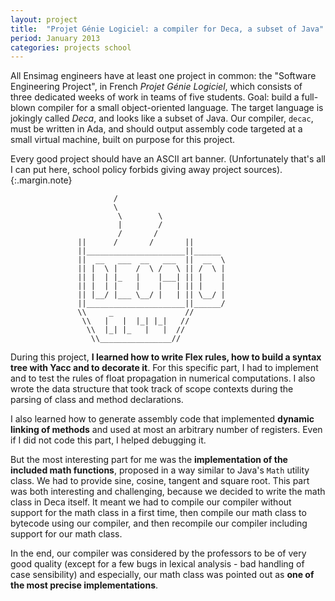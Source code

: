 ```yaml
---
layout: project
title:  "Projet Génie Logiciel: a compiler for Deca, a subset of Java"
period: January 2013
categories: projects school
---
```


All Ensimag engineers have at least one project in common: the "Software
Engineering Project", in French *Projet Génie Logiciel*, which consists of
three dedicated weeks of work in teams of five students. Goal: build a
full-blown compiler for a small object-oriented language. The target language
is jokingly called *Deca*, and looks like a subset of Java. Our compiler,
`decac`, must be written in Ada, and should output assembly code targeted at a
small virtual machine, built on purpose for this project.

Every good project should have an ASCII art banner. (Unfortunately that's all I
can put here, school policy forbids giving away project sources).
{:.margin.note}

                           /
                           \
                            \        \
                            |        /
                            /       /
                   ||      /       /       ||
                   ||______________________||______
                   ||  __   ___  __   ___  ||  __  \
                   || |  \ |    /  \ /   \ || /  \ |
                   || |  | |_   |    |___| || |    |
                   || |  | |    |    |   | || |    |
                   || |__/ |___ \__/ |   | || \__/ |
                   ||______________________||______/
                   \\     _                //
                    \\   |   |  |_| |_|   //
                     \\  |_| |_   |   |  //
                      \\________________//
                       

During this project, **I learned how to write Flex rules, how to build a syntax
tree with Yacc and to decorate it**. For this specific part, I had to implement
and to test the rules of float propagation in numerical computations. I also
wrote the data structure that took track of scope contexts during the parsing
of class and method declarations. 

I also learned how to generate assembly code that implemented **dynamic linking
of methods** and used at most an arbitrary number of registers. Even if I did not
code this part, I helped debugging it.

But the most interesting part for me was the **implementation of the included
math functions**, proposed in a way similar to Java's `Math` utility class. We
had to provide sine, cosine, tangent and square root. This part was both
interesting and challenging, because we decided to write the math class in Deca
itself.  It meant we had to compile our compiler without support for the math
class in a first time, then compile our math class to bytecode using our
compiler, and then recompile our compiler including support for our math class.

In the end, our compiler was considered by the professors to be of very good
quality (except for a few bugs in lexical analysis - bad handling of case
sensibility) and especially, our math class was pointed out as **one of the most
precise implementations**.



